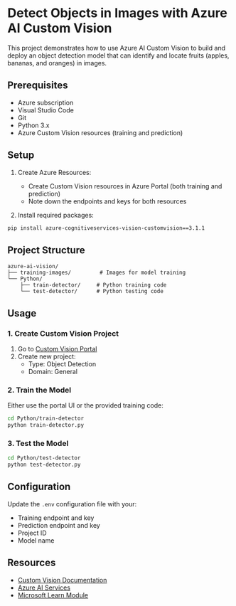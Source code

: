 # Detect Objects in Images with Azure AI Custom Vision

This project demonstrates how to use Azure AI Custom Vision to build and deploy an object detection model that can identify and locate fruits (apples, bananas, and oranges) in images.

## Prerequisites

- Azure subscription
- Visual Studio Code
- Git
- Python 3.x
- Azure Custom Vision resources (training and prediction)

## Setup

1. Create Azure Resources:
   - Create Custom Vision resources in Azure Portal (both training and prediction)
   - Note down the endpoints and keys for both resources

2. Install required packages:
```bash
pip install azure-cognitiveservices-vision-customvision==3.1.1
```

## Project Structure

```
azure-ai-vision/
├── training-images/         # Images for model training
└── Python/
    ├── train-detector/     # Python training code
    └── test-detector/      # Python testing code
```

## Usage

### 1. Create Custom Vision Project

1. Go to [Custom Vision Portal](https://customvision.ai)
2. Create new project:
   - Type: Object Detection
   - Domain: General

### 2. Train the Model

Either use the portal UI or the provided training code:

```bash
cd Python/train-detector
python train-detector.py
```

### 3. Test the Model

```bash
cd Python/test-detector
python test-detector.py
```

## Configuration

Update the `.env` configuration file with your:
- Training endpoint and key
- Prediction endpoint and key
- Project ID
- Model name

## Resources

- [Custom Vision Documentation](https://docs.microsoft.com/azure/cognitive-services/custom-vision-service/)
- [Azure AI Services](https://azure.microsoft.com/services/cognitive-services/)
- [Microsoft Learn Module](https://docs.microsoft.com/learn/modules/detect-objects-images-custom-vision/)

